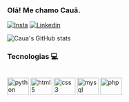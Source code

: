 ### Olá! Me chamo Cauã.
 
[![Insta](https://img.shields.io/badge/Instagram-E4405F?style=for-the-badge&logo=instagram&logoColor=white)](https://www.instagram.com/caua_fmahl/)
[![Linkedin](https://img.shields.io/badge/LinkedIn-0077B5?style=for-the-badge&logo=linkedin&logoColor=white)](https://www.linkedin.com/in/cauã-mahl-373394244/)

![Caua's GitHub stats](https://github-readme-stats.vercel.app/api?username=caua-mahl&show_icons=true&theme=tokyonight)



### Tecnologias 💻

<div style="display: inline_block"><br/>
    <img align="center" alt="python" height="40" width="50" src="https://cdn.jsdelivr.net/gh/devicons/devicon/icons/python/python-original.svg"/>
    <img align="center" alt="html5" height="40" width="50" src="https://cdn.jsdelivr.net/gh/devicons/devicon/icons/html5/html5-original.svg"/>
    <img align="center" alt="css3" height="40" width="50" src="https://cdn.jsdelivr.net/gh/devicons/devicon/icons/css3/css3-original.svg"/>
    <img align="center" alt="mysql" height="40" width="50" src="https://cdn.jsdelivr.net/gh/devicons/devicon/icons/mysql/mysql-original.svg"/>
    <img align="center" alt="php" height="40" width="50" src="https://cdn.jsdelivr.net/gh/devicons/devicon/icons/php/php-original.svg"/>
</div>
